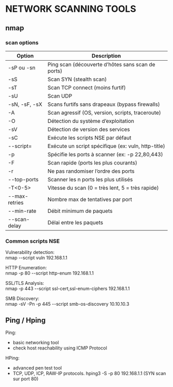 # NETWORK SCANNING TOOLS
## nmap
### scan options
| Option        | Description                                       |
|---------------|---------------------------------------------------|
| -sP ou -sn    | Ping scan (découverte d’hôtes sans scan de ports) |
| -sS           | Scan SYN (stealth scan)                           | 
| -sT           | Scan TCP connect (moins furtif)                   | 
| -sU           | Scan UDP                                          | 
| -sN, -sF, -sX | Scans furtifs sans drapeaux (bypass firewalls)    |  
| -A             | Scan agressif (OS, version, scripts, traceroute)    |   
| -O             | Détection du système d’exploitation                 |   
| -sV            | Détection de version des services                   |  
| -sC            | Exécute les scripts NSE par défaut                  |   
| --script=<nom> | Exécute un script spécifique (ex: vuln, http-title) |  
| -p <ports>      | Spécifie les ports à scanner (ex: -p 22,80,443) |  
| -F              | Scan rapide (ports les plus courants)           |  
| -r              | Ne pas randomiser l’ordre des ports             |   
| --top-ports <n> | Scanner les n ports les plus utilisés           |  
| -T<0-5>              | Vitesse du scan (0 = très lent, 5 = très rapide) |   
| --max-retries <n>    | Nombre max de tentatives par port                |  
| --min-rate <n>       | Débit minimum de paquets                         |   
| --scan-delay <temps> | Délai entre les paquets                          | 

### Common scripts NSE
Vulnerability detection:  
nmap --script vuln 192.168.1.1  
  
HTTP Enumeration:  
nmap -p 80 --script http-enum 192.168.1.1  
  
SSL/TLS Analysis:  
nmap -p 443 --script ssl-cert,ssl-enum-ciphers 192.168.1.1  

SMB Discovery:  
nmap -sV -Pn -p 445 --script smb-os-discovery 10.10.10.3

## Ping / Hping  
Ping: 
- basic networking tool
- check host reachability using ICMP Protocol

HPing: 
- advanced pen test tool
- TCP, UDP, ICP, RAW-IP protocols.
    hping3 -S -p 80 192.168.1.1 (SYN scan sur port 80)
